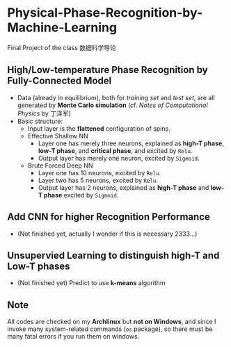 
# Physical-Phase-Recognition-by-Machine-Learning
Final Project of the class 数据科学导论

## High/Low-temperature Phase Recognition by Fully-Connected Model

- Data (already in equilibrium), both for *training set* and *test set*, are all generated by **Monte Carlo simulation** (cf. *Notes of Computational Physics* by 丁泽军)
- Basic structure: 
    - Input layer is the **flattened** configuration of spins.
    - Effective Shallow NN
        - Layer one has merely three neurons, explained as **high-T phase**, **low-T phase**, and **critical phase**, and excited by ```Relu```. 
        - Output layer has merely one neuron, excited by ```Sigmoid```.
    - Brute Forced Deep NN
        - Layer one has 10 neurons, excited by ```Relu```.
        - Layer two has 5 neurons, excited by ```Relu```.
        - Output layer has 2 neurons, explained as **high-T phase** and **low-T phase** excited by ```Sigmoid```.

## Add CNN for higher Recognition Performance
- (Not finished yet, actually I wonder if this is necessary 2333...)

## Unsupervied Learning to distinguish high-T and Low-T phases
- (Not finished yet) Predict to use **k-means** algorithm

## Note

All codes are checked on my **Archlinux** but **not on Windows**, and since I invoke many system-related commands (```os``` package), so there must be many fatal errors if you run them on windows.


